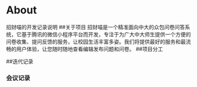# About
招财喵的开发记录说明
##关于项目
招财喵是一个精准面向中大的众包问卷问答系统，它基于腾讯的微信小程序平台而开发，专注于为广大中大师生提供一个方便的问卷收集、提问反馈的服务，让校园生活丰富多姿。我们将提供最好的服务和最流畅的用户体验，让您随时随地查看编辑发布问题和问卷。
##项目分工

##迭代记录
### 会议记录

